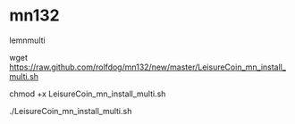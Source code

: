 # mn132
lemnmulti

wget https://raw.github.com/rolfdog/mn132/new/master/LeisureCoin_mn_install_multi.sh

chmod +x LeisureCoin_mn_install_multi.sh

./LeisureCoin_mn_install_multi.sh
